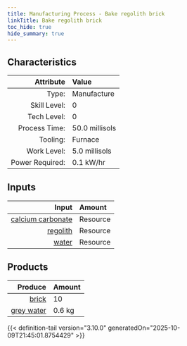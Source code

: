 ```yaml
---
title: Manufacturing Process - Bake regolith brick
linkTitle: Bake regolith brick
toc_hide: true
hide_summary: true
---
```

<!-- This is generated by the MarsSim HelpGenertor, do not edit. -->


## Characteristics

| Attribute      | Value |
|--------:|:------|
|Type:|Manufacture|
|Skill Level:|0|
|Tech Level:|0|
|Process Time:|50.0 millisols|
|Tooling:|Furnace|
|Work Level:|5.0 millisols|
|Power Required:|0.1 kW/hr|

## Inputs

| Input      | Amount |
|--------:|:------|
|[calcium carbonate](/docs/definitions/resource/calcium-carbonate)|Resource|2.6 kg|
|[regolith](/docs/definitions/resource/regolith)|Resource|30.0 kg|
|[water](/docs/definitions/resource/water)|Resource|1.0 kg|

## Products


| Produce      | Amount |
|--------:|:------|
|[brick](/docs/definitions/part/brick)|10|
|[grey water](/docs/definitions/resource/grey-water)|0.6 kg|



{{< definition-tail version="3.10.0" generatedOn="2025-10-09T21:45:01.8754429" >}}



